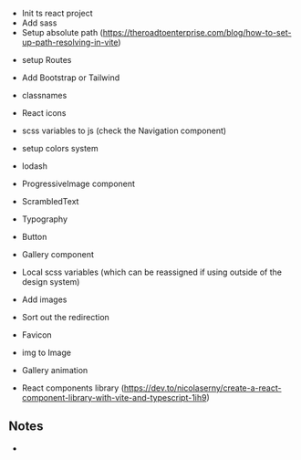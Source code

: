 + Init ts react project
+ Add sass
+ Setup absolute path (https://theroadtoenterprise.com/blog/how-to-set-up-path-resolving-in-vite)

- setup Routes

- Add Bootstrap or Tailwind
- classnames
- React icons
- scss variables to js (check the Navigation component)
- setup colors system
- lodash
- ProgressiveImage component
- ScrambledText
- Typography
- Button
- Gallery component
- Local scss variables (which can be reassigned if using outside of the design system)
- Add images
- Sort out the redirection
- Favicon
- img to Image
- Gallery animation

- React components library (https://dev.to/nicolaserny/create-a-react-component-library-with-vite-and-typescript-1ih9) 

## Notes
- 
